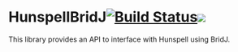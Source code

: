 HunspellBridJ[![Build Status](https://travis-ci.org/thomas-joiner/HunspellBridJ.png)](https://travis-ci.org/thomas-joiner/HunspellBridJ)[![](http://stillmaintained.com/thomas-joiner/HunspellBridJ.png)](http://stillmaintained.com/thomas-joiner/HunspellBridJ)
=============

This library provides an API to interface with Hunspell using BridJ.

